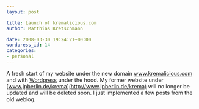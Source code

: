 ```yaml
---
layout: post

title: Launch of kremalicious.com
author: Matthias Kretschmann

date: 2008-03-30 19:24:21+00:00
wordpress_id: 14
categories:
- personal
---
```


A fresh start of my website under the new domain www.kremalicious.com and with [Wordpress](http://www.wordpress.org) under the hood. My former website under [www.jpberlin.de/krema](http://www.jpberlin.de/krema) will no longer be updated and will be deleted soon. I just implemented a few posts from the old weblog.
